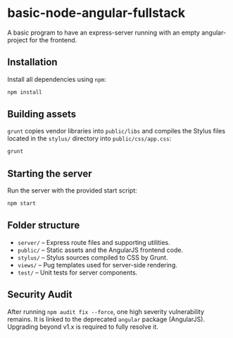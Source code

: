 # basic-node-angular-fullstack
A basic program to have an express-server running with an empty angular-project for the frontend.

## Installation

Install all dependencies using `npm`:

```bash
npm install
```

## Building assets

`grunt` copies vendor libraries into `public/libs` and compiles the Stylus files located in the `stylus/` directory into `public/css/app.css`:

```bash
grunt
```

## Starting the server

Run the server with the provided start script:

```bash
npm start
```

## Folder structure

- `server/` – Express route files and supporting utilities.
- `public/` – Static assets and the AngularJS frontend code.
- `stylus/` – Stylus sources compiled to CSS by Grunt.
- `views/` – Pug templates used for server-side rendering.
- `test/` – Unit tests for server components.

## Security Audit
After running `npm audit fix --force`, one high severity vulnerability remains. It is linked to the deprecated `angular` package (AngularJS). Upgrading beyond v1.x is required to fully resolve it.
